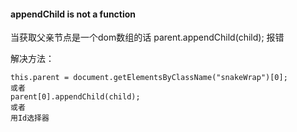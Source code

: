 #### appendChild is not a function
当获取父亲节点是一个dom数组的话
parent.appendChild(child);
报错

解决方法：

```JS
this.parent = document.getElementsByClassName("snakeWrap")[0];
或者
parent[0].appendChild(child);
或者
用Id选择器
```
